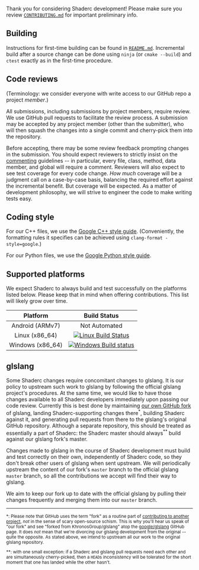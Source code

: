 Thank you for considering Shaderc development!  Please make sure you review
[`CONTRIBUTING.md`](CONTRIBUTING.md) for important preliminary info.

## Building

Instructions for first-time building can be found in [`README.md`](README.md).
Incremental build after a source change can be done using `ninja` (or
`cmake --build`) and `ctest` exactly as in the first-time procedure.

## Code reviews

(Terminology: we consider everyone with write access to our GitHub repo a
project _member_.)

All submissions, including submissions by project members, require review.  We
use GitHub pull requests to facilitate the review process.  A submission may be
accepted by any project member (other than the submitter), who will then squash
the changes into a single commit and cherry-pick them into the repository.

Before accepting, there may be some review feedback prompting changes in the
submission.  You should expect reviewers to strictly insist on the
[commenting](https://google.github.io/styleguide/cppguide.html#Comments)
guidelines -- in particular, every file, class, method, data member, and global
will require a comment.  Reviewers will also expect to see test coverage for
every code change.  _How much_ coverage will be a judgment call on a
case-by-case basis, balancing the required effort against the incremental
benefit.  But coverage will be expected.  As a matter of development philosophy,
we will strive to engineer the code to make writing tests easy.

## Coding style

For our C++ files, we use the
[Google C++ style guide](https://google.github.io/styleguide/cppguide.html).
(Conveniently, the formatting rules it specifies can be achieved using
`clang-format -style=google`.)

For our Python files, we use the
[Google Python style guide](https://google.github.io/styleguide/pyguide.html).

## Supported platforms

We expect Shaderc to always build and test successfully on the platforms listed
below.  Please keep that in mind when offering contributions.  This list will
likely grow over time.

| Platform | Build Status |
|:--------:|:------------:|
| Android (ARMv7)  | Not Automated |
| Linux (x86_64)   | [![Linux Build Status](https://travis-ci.org/google/shaderc.svg)](https://travis-ci.org/google/shaderc "Linux Build Status") |
| Windows (x86_64) | [![Windows Build status](https://ci.appveyor.com/api/projects/status/xcxci2mekggib1an?svg=true)](https://ci.appveyor.com/project/antiagainst/shaderc "Windows Build Status") |


## glslang

Some Shaderc changes require concomitant changes to glslang.  It is our policy
to upstream such work to glslang by following the official glslang project's
procedures.  At the same time, we would like to have those changes available to
all Shaderc developers immediately upon passing our code review.  Currently this
is best done by maintaining
[our own GitHub fork](https://github.com/google/glslang) of glslang, landing
Shaderc-supporting changes there<sup>\*</sup>, building Shaderc against it, and
generating pull requests from there to the glslang's original GitHub repository.
Although a separate repository, this should be treated as essentially a part of
Shaderc: the Shaderc master should always<sup>\**</sup> build against our
glslang fork's master.

Changes made to glslang in the course of Shaderc development must build and test
correctly on their own, independently of Shaderc code, so they don't break other
users of glslang when sent upstream.  We will periodically upstream the content
of our fork's `master` branch to the official glslang `master` branch, so all
the contributions we accept will find their way to glslang.

We aim to keep our fork up to date with the official glslang by pulling their
changes frequently and merging them into our `master` branch.

<hr><small>

\*: Please note that GitHub uses the term "fork" as a routine part of
[contributing to another project](https://help.github.com/articles/using-pull-requests/#types-of-collaborative-development-models),
_not_ in the sense of scary open-source schism.  This is why you'll hear us
speak of "our fork" and see "forked from KhronosGroup/glslang" atop the
[google/glslang](https://github.com/google/glslang) GitHub page.  It does _not_
mean that we're divorcing our glslang development from the original -- quite the
opposite.  As stated above, we intend to upstream all our work to the original
glslang repository.

\*\*: with one small exception: if a Shaderc and glslang pull requests need each
other and are simultaneously cherry-picked, then a `HEAD`s inconsistency will be
tolerated for the short moment that one has landed while the other hasn't.
